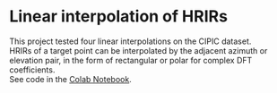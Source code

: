 # Linear interpolation of HRIRs
This project tested four linear interpolations on the CIPIC dataset.  
HRIRs of a target point can be interpolated by the adjacent azimuth or elevation pair, in the form of rectangular or polar for complex DFT coefficients.  
See code in the [Colab Notebook](https://colab.research.google.com/github/tiianhk/hrir-linear-interpolation/blob/main/Linear_Interpolation_CIPIC_HRIRs.ipynb).
